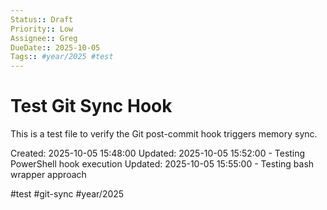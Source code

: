 ```yaml
---
Status:: Draft
Priority:: Low
Assignee:: Greg
DueDate:: 2025-10-05
Tags:: #year/2025 #test
---
```


# Test Git Sync Hook

This is a test file to verify the Git post-commit hook triggers memory sync.

Created: 2025-10-05 15:48:00
Updated: 2025-10-05 15:52:00 - Testing PowerShell hook execution
Updated: 2025-10-05 15:55:00 - Testing bash wrapper approach

#test #git-sync #year/2025
